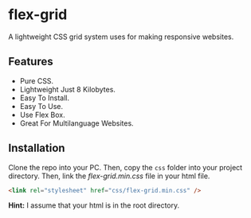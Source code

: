 # flex-grid

A lightweight CSS grid system uses for making responsive websites.

## Features

-  Pure CSS.
-  Lightweight Just 8 Kilobytes.
-  Easy To Install.
-  Easy To Use.
-  Use Flex Box.
-  Great For Multilanguage Websites. <!-- NEED -->

## Installation

Clone the repo into your PC.
Then, copy the `css` folder into your project directory.
Then, link the _flex-grid.min.css_ file in your html file.

```html
<link rel="stylesheet" href="css/flex-grid.min.css" />
```

**Hint:** I assume that your html is in the root directory.
